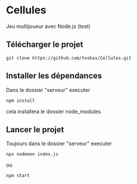 # Cellules
Jeu multijoueur avec Node.js (test)

## Télécharger le projet

```
git clone https://github.com/tosbas/Cellules.git
```

## Installer les dépendances

Dans le dossier "serveur" executer
```
npm install
```
cela installera le dossier node_modules

## Lancer le projet

Toujours dans le dossier "serveur" executer


```
npx nodemon index.js
```

ou

```
npm start
```
